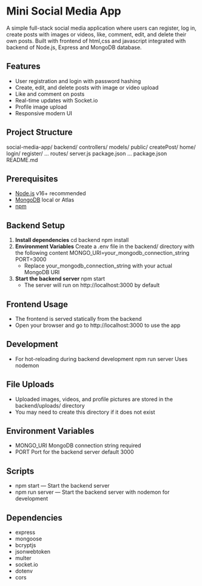 # Mini Social Media App

A simple full-stack social media application where users can register, log in, create posts with images or videos, like, comment, edit, and delete their own posts. Built with frontend of html,css and javascript integrated with backend of Node.js, Express and MongoDB database.

## Features
- User registration and login with password hashing
- Create, edit, and delete posts with image or video upload
- Like and comment on posts
- Real-time updates with Socket.io
- Profile image upload
- Responsive modern UI

## Project Structure
social-media-app/
  backend/
    controllers/
    models/
    public/
      createPost/
      home/
      login/
      register/
      ...
    routes/
    server.js
    package.json
    ...
  package.json
  README.md

## Prerequisites
- [Node.js](https://nodejs.org/) v16+ recommended
- [MongoDB](https://www.mongodb.com/) local or Atlas
- [npm](https://www.npmjs.com/)

## Backend Setup
1. **Install dependencies**
   cd backend
   npm install
2. **Environment Variables**
   Create a .env file in the backend/ directory with the following content
   MONGO_URI=your_mongodb_connection_string
   PORT=3000
   - Replace your_mongodb_connection_string with your actual MongoDB URI
3. **Start the backend server**
   npm start
   - The server will run on http://localhost:3000 by default

## Frontend Usage
- The frontend is served statically from the backend
- Open your browser and go to http://localhost:3000 to use the app

## Development
- For hot-reloading during backend development
  npm run server
  Uses nodemon

## File Uploads
- Uploaded images, videos, and profile pictures are stored in the backend/uploads/ directory
- You may need to create this directory if it does not exist

## Environment Variables
- MONGO_URI MongoDB connection string required
- PORT Port for the backend server default 3000

## Scripts
- npm start — Start the backend server
- npm run server — Start the backend server with nodemon for development

## Dependencies
- express
- mongoose
- bcryptjs
- jsonwebtoken
- multer
- socket.io
- dotenv
- cors


